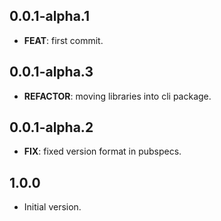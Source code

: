 ## 0.0.1-alpha.1

 - **FEAT**: first commit.

## 0.0.1-alpha.3

 - **REFACTOR**: moving libraries into cli package.

## 0.0.1-alpha.2

 - **FIX**: fixed version format in pubspecs.

## 1.0.0

- Initial version.
